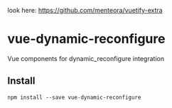 look here: https://github.com/menteora/vuetify-extra

# vue-dynamic-reconfigure

Vue components for dynamic_reconfigure integration

## Install
```
npm install --save vue-dynamic-reconfigure
```